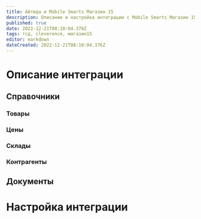 ```yaml
---
title: Айтида и Mobile Smarts Магазин 15
description: Описание и настройка интеграции с Mobile Smarts Магазин 15
published: true
date: 2022-12-21T08:10:04.376Z
tags: тсд, cleverence, магазин15
editor: markdown
dateCreated: 2022-12-21T08:10:04.376Z
---
```


# Описание интеграции
## Справочники
### Товары
### Цены
### Склады
### Контрагенты
## Документы
# Настройка интеграции